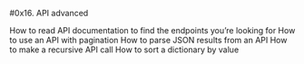 #0x16. API advanced

How to read API documentation to find the endpoints you’re looking for
How to use an API with pagination
How to parse JSON results from an API
How to make a recursive API call
How to sort a dictionary by value
